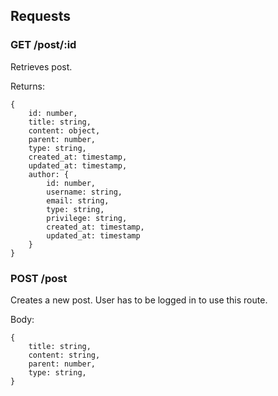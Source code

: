 ## Requests
### GET /post/:id
Retrieves post.

Returns:
```
{
    id: number,
    title: string,
    content: object,
    parent: number,
    type: string,
    created_at: timestamp,
    updated_at: timestamp,
    author: {
        id: number,
        username: string,
        email: string,
        type: string,
        privilege: string,
        created_at: timestamp,
        updated_at: timestamp
    }
}
```

### POST /post
Creates a new post. User has to be logged in to use this route.

Body:
```
{
    title: string,
    content: string,
    parent: number,
    type: string,
}
```